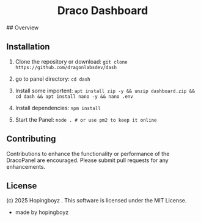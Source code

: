 
<h1 align="center">Draco Dashboard</h1>
## Overview

## Installation
1. Clone the repository or download:
`git clone https://github.com/dragonlabsdev/dash`

2. go to panel directory:
`cd dash`

3. Install some importent:
`apt install zip -y && unzip dashboard.zip && cd dash && apt install nano -y && nano .env`

5. Install dependencies:
`npm install`

6. Start the Panel:
`node . # or use pm2 to keep it online`

## Contributing
Contributions to enhance the functionality or performance of the DracoPanel are encouraged. Please submit pull requests for any enhancements.

## License
(c) 2025 Hopingboyz . This software is licensed under the MIT License.




- made by hopingboyz

